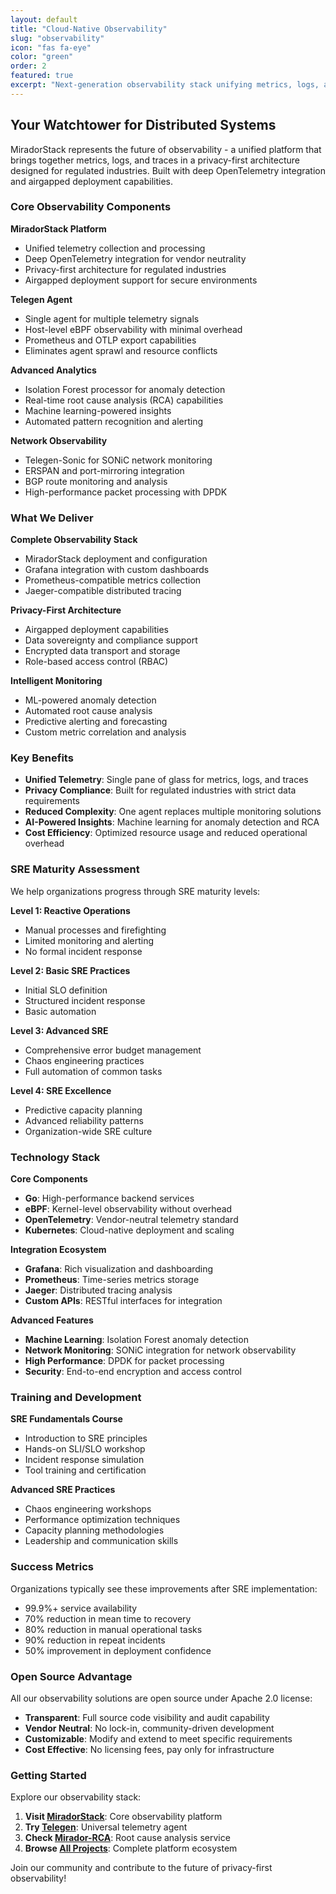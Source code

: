 ```yaml
---
layout: default
title: "Cloud-Native Observability"
slug: "observability"
icon: "fas fa-eye"
color: "green"
order: 2
featured: true
excerpt: "Next-generation observability stack unifying metrics, logs, and traces with deep OpenTelemetry integration for privacy-first, regulated environments."
---
```


<section class="section">
<div class="container">
<h2>Your Watchtower for Distributed Systems</h2>

<p>MiradorStack represents the future of observability - a unified platform that brings together metrics, logs, and traces in a privacy-first architecture designed for regulated industries. Built with deep OpenTelemetry integration and airgapped deployment capabilities.</p>

<div class="card">
<h3>Core Observability Components</h3>

**MiradorStack Platform**
- Unified telemetry collection and processing
- Deep OpenTelemetry integration for vendor neutrality
- Privacy-first architecture for regulated industries
- Airgapped deployment support for secure environments

**Telegen Agent**
- Single agent for multiple telemetry signals
- Host-level eBPF observability with minimal overhead
- Prometheus and OTLP export capabilities
- Eliminates agent sprawl and resource conflicts

**Advanced Analytics**
- Isolation Forest processor for anomaly detection
- Real-time root cause analysis (RCA) capabilities
- Machine learning-powered insights
- Automated pattern recognition and alerting

**Network Observability**
- Telegen-Sonic for SONiC network monitoring
- ERSPAN and port-mirroring integration
- BGP route monitoring and analysis
- High-performance packet processing with DPDK
</div>

<div class="card">
<h3>What We Deliver</h3>

**Complete Observability Stack**
- MiradorStack deployment and configuration
- Grafana integration with custom dashboards
- Prometheus-compatible metrics collection
- Jaeger-compatible distributed tracing

**Privacy-First Architecture**
- Airgapped deployment capabilities
- Data sovereignty and compliance support
- Encrypted data transport and storage
- Role-based access control (RBAC)

**Intelligent Monitoring**
- ML-powered anomaly detection
- Automated root cause analysis
- Predictive alerting and forecasting
- Custom metric correlation and analysis
</div>

<div class="card">
<h3>Key Benefits</h3>

- **Unified Telemetry**: Single pane of glass for metrics, logs, and traces
- **Privacy Compliance**: Built for regulated industries with strict data requirements
- **Reduced Complexity**: One agent replaces multiple monitoring solutions
- **AI-Powered Insights**: Machine learning for anomaly detection and RCA
- **Cost Efficiency**: Optimized resource usage and reduced operational overhead
</div>

<div class="card">
<h3>SRE Maturity Assessment</h3>

We help organizations progress through SRE maturity levels:

**Level 1: Reactive Operations**
- Manual processes and firefighting
- Limited monitoring and alerting
- No formal incident response

**Level 2: Basic SRE Practices**
- Initial SLO definition
- Structured incident response
- Basic automation

**Level 3: Advanced SRE**
- Comprehensive error budget management
- Chaos engineering practices
- Full automation of common tasks

**Level 4: SRE Excellence**
- Predictive capacity planning
- Advanced reliability patterns
- Organization-wide SRE culture
</div>

<div class="card">
<h3>Technology Stack</h3>

**Core Components**
- **Go**: High-performance backend services
- **eBPF**: Kernel-level observability without overhead
- **OpenTelemetry**: Vendor-neutral telemetry standard
- **Kubernetes**: Cloud-native deployment and scaling

**Integration Ecosystem**
- **Grafana**: Rich visualization and dashboarding
- **Prometheus**: Time-series metrics storage
- **Jaeger**: Distributed tracing analysis
- **Custom APIs**: RESTful interfaces for integration

**Advanced Features**
- **Machine Learning**: Isolation Forest anomaly detection
- **Network Monitoring**: SONiC integration for network observability
- **High Performance**: DPDK for packet processing
- **Security**: End-to-end encryption and access control
</div>

<div class="card">
<h3>Training and Development</h3>

**SRE Fundamentals Course**
- Introduction to SRE principles
- Hands-on SLI/SLO workshop
- Incident response simulation
- Tool training and certification

**Advanced SRE Practices**
- Chaos engineering workshops
- Performance optimization techniques
- Capacity planning methodologies
- Leadership and communication skills
</div>

<div class="card">
<h3>Success Metrics</h3>

Organizations typically see these improvements after SRE implementation:
- 99.9%+ service availability
- 70% reduction in mean time to recovery
- 80% reduction in manual operational tasks
- 90% reduction in repeat incidents
- 50% improvement in deployment confidence
</div>

<div class="card">
<h3>Open Source Advantage</h3>

All our observability solutions are open source under Apache 2.0 license:

- **Transparent**: Full source code visibility and audit capability
- **Vendor Neutral**: No lock-in, community-driven development
- **Customizable**: Modify and extend to meet specific requirements
- **Cost Effective**: No licensing fees, pay only for infrastructure
</div>

<div class="card">
<h3>Getting Started</h3>

Explore our observability stack:

1. **Visit [MiradorStack](https://github.com/platformbuilds/miradorstack)**: Core observability platform
2. **Try [Telegen](https://github.com/platformbuilds/telegen)**: Universal telemetry agent
3. **Check [Mirador-RCA](https://github.com/platformbuilds/mirador-rca)**: Root cause analysis service
4. **Browse [All Projects](https://github.com/platformbuilds)**: Complete platform ecosystem

Join our community and contribute to the future of privacy-first observability!
</div>
</div>
</section>